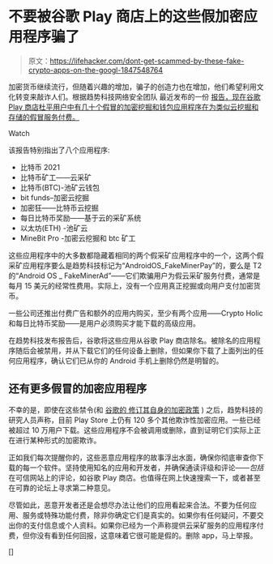 # 不要被谷歌 Play 商店上的这些假加密应用程序骗了

> 原文：<https://lifehacker.com/dont-get-scammed-by-these-fake-crypto-apps-on-the-googl-1847548764>

加密货币继续流行，但随着兴趣的增加，骗子的创造力也在增加，他们希望利用文化转变来敲诈人们。根据趋势科技网络安全团队 最近发布的一份 [报告，现在谷歌 Play 商店杜平用户中有几十个假冒的加密挖掘和钱包应用程序在为类似云挖掘和存储的假冒服务付费。](https://www.trendmicro.com/en_in/research/21/h/fake-cryptocurrency-mining-apps-trick-victims-into-watching-ads-.html) 

Watch

该报告特别指出了八个应用程序:

*   比特币 2021
*   比特币矿工——云采矿
*   比特币(BTC)-池矿云钱包
*   bit funds–加密云挖掘
*   加密狂——比特币云挖掘
*   每日比特币奖励——基于云的采矿系统
*   以太坊(ETH) -池矿云
*   MineBit Pro -加密云挖掘和 btc 矿工

这些应用程序中的大多数都隐藏着相同的两个假采矿应用程序中的一个，这两个假采矿应用程序要么是趋势科技标记为“AndroidOS_FakeMinerPay”的，要么是 T2 的“Android OS _ FakeMinerAd”——它们欺骗用户为假云采矿服务付费，通常是每月 15 美元的经常性费用。实际上，没有一个应用真正挖掘或向用户支付加密货币。

一些公司还推出付费广告和额外的应用内购买，至少有两个应用——Crypto Holic 和每日比特币奖励——是用户必须购买才能下载的高级应用。

在趋势科技发布报告后，谷歌将这些应用从谷歌 Play 商店除名。被除名的应用程序随后会被禁用，并从下载它们的任何设备上删除，但如果你下载了上面列出的任何应用程序，确认它们已从你的 Android 手机上删除仍然是明智的。

## 还有更多假冒的加密应用程序

不幸的是，即使在这些禁令(和 [谷歌的 修订其自身的加密政策](https://cointelegraph.com/news/google-running-crypto-ads-again-as-new-policy-goes-into-effect) ) 之后，趋势科技的研究人员声称，目前 Play Store 上仍有 120 多个其他欺诈性加密应用。一些已经被超过 10 万用户下载。这些应用程序不会被调用或删除，直到证明它们实际上正在进行某种形式的加密欺诈。

正如我们每次提醒你的，这些恶意应用程序的故事浮出水面，确保你彻底审查你下载的每一个软件。坚持使用知名的应用和开发者，并确保通读评级和评论——*包括*在可信网站上的评论，如谷歌 Play 商店。也值得在网上快速搜索一下，或者甚至在可靠的论坛上寻求第二种意见。

尽管如此，恶意开发者还是会想尽办法让他们的应用看起来合法。不要为任何应用、服务或特殊功能付费，除非你确定它们是真实的。如果你有任何疑问，不要交出你的支付信息或个人资料。如果你已经为一个声称提供云采矿服务的应用程序付费，但你没有看到任何回报，这意味着它很可能是假的。删除 app，马上举报。

[]